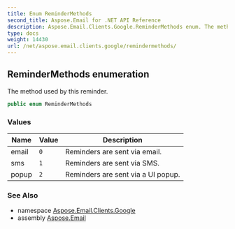 ```yaml
---
title: Enum ReminderMethods
second_title: Aspose.Email for .NET API Reference
description: Aspose.Email.Clients.Google.ReminderMethods enum. The method used by this reminder
type: docs
weight: 14430
url: /net/aspose.email.clients.google/remindermethods/
---
```

## ReminderMethods enumeration

The method used by this reminder.

```csharp
public enum ReminderMethods
```

### Values

| Name | Value | Description |
| --- | --- | --- |
| email | `0` | Reminders are sent via email. |
| sms | `1` | Reminders are sent via SMS. |
| popup | `2` | Reminders are sent via a UI popup. |

### See Also

* namespace [Aspose.Email.Clients.Google](../../aspose.email.clients.google/)
* assembly [Aspose.Email](../../)


